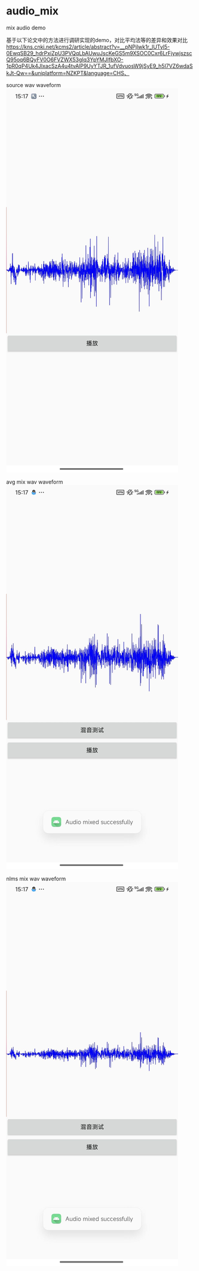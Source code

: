 # audio_mix
mix audio demo

基于以下论文中的方法进行调研实现的demo，对比平均法等的差异和效果对比
https://kns.cnki.net/kcms2/article/abstract?v=__pNPjlwk1r_lUTyl5-0EwqSB29_hdrPxiZpU3PVQqLbAUwuJscKeGS5m9XSOC0Cxr6LrFjywjszscQ95oq6BQyFV0O6FVZWX53gIq3YpYMJIfbXO-1pR0qP4Uk4JIxacSzA4u4tvAlP9UyYTJR_1ufVdvuosW9jSyE9_h5I7VZ6wdaSkJt-Qw==&uniplatform=NZKPT&language=CHS、

source wav waveform
![source](snap/source.jpg)

avg mix wav waveform
![avg_mix](snap/avg_mix.jpg)

nlms mix wav waveform
![avg_mix](snap/nlms_mix.jpg)
